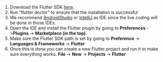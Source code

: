 1. Download the Flutter SDK [here](https://flutter.dev/docs/get-started/install).
2. Run “flutter doctor” to ensure that the installation is successful
3. We recommend [AndroidStudio](https://developer.android.com/studio) or [IntelliJ](https://www.jetbrains.com/idea/download/#section=mac) as IDE since the live coding will be done in those IDEs.
4. Open the IDE and install the Flutter plugin by going to **Preferences** ->**Plugins** -> **Marketplace (in the top)**. 
5. Make sure the Flutter SDK path is set by going to **Preference** -> **Languages & Frameworks** -> **Flutter**
6. Once this is done you can create a new Flutter project and run it to make sure everything works. **File** -> **New** -> **Projects** -> **Flutter**